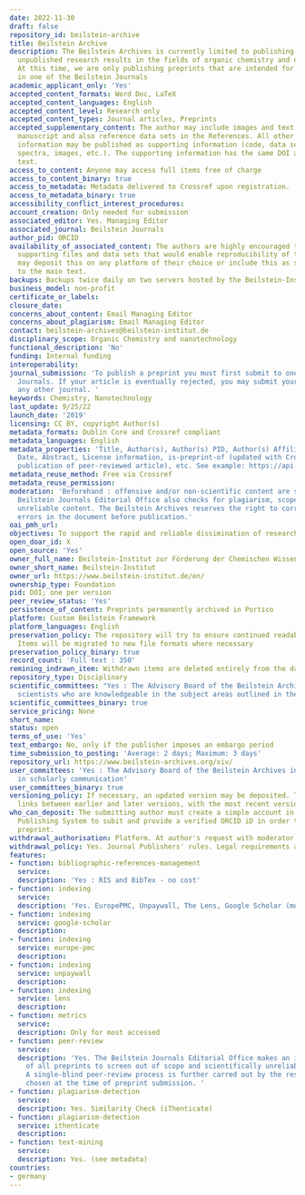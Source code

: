 ```yaml
---
date: 2022-11-30
draft: false
repository_id: beilstein-archive
title: Beilstein Archive
description: The Beilstein Archives is currently limited to publishing preprints of
  unpublished research results in the fields of organic chemistry and nanotechnology.
  At this time, we are only publishing preprints that are intended for publication
  in one of the Beilstein Journals
academic_applicant_only: 'Yes'
accepted_content_formats: Word Doc, LaTeX
accepted_content_languages: English
accepted_content_level: Research only
accepted_content_types: Journal articles, Preprints
accepted_supplementary_content: The author may include images and text in the main
  manuscript and also reference data sets in the References. All other additional
  information may be published as supporting information (code, data sets, movies,
  spectra, images, etc.). The supporting information has the same DOI as the main
  text.
access_to_content: Anyone may access full items free of charge
access_to_content_binary: true
access_to_metadata: Metadata delivered to Crossref upon registration.
access_to_metadata_binary: true
accessibility_conflict_interest_procedures:
account_creation: Only needed for submission
associated_editor: Yes. Managing Editor
associated_journal: Beilstein Journals
author_pid: ORCID
availability_of_associated_content: The authors are highly encouraged to include any
  supporting files and data sets that would enable reproducibility of the work. They
  may deposit this on any platform of their choice or include this as supporting information
  to the main text.
backups: Backups twice daily on two servers hosted by the Beilstein-Institut
business_model: non-profit
certificate_or_labels:
closure_date:
concerns_about_content: Email Managing Editor
concerns_about_plagiarism: Email Managing Editor
contact: beilstein-archives@beilstein-institut.de
disciplinary_scope: Organic Chemistry and nanotechnology
functional_description: 'No'
funding: Internal funding
interoperability:
journal_submission: 'To publish a preprint you must first submit to one of the Beilstein
  Journals. If your article is eventually rejected, you may submit your preprint to
  any other journal. '
keywords: Chemistry, Nanotechnology
last_update: 9/25/22
launch_date: '2019'
licensing: CC BY, copyright Author(s)
metadata_formats: Dublin Core and Crossref compliant
metadata_languages: English
metadata_properties: 'Title, Author(s), Author(s) PID, Author(s) Affiliation, Posted
  Date, Abstract, License information, is-preprint-of (updated with Crossref upon
  publication of peer-reviewed article), etc. See example: https://api.crossref.org/v1/works/10.3762/bxiv.2020.78.v1'
metadata_reuse_method: Free via Crossref
metadata_reuse_permission:
moderation: 'Beforehand : offensive and/or non-scientific content are screened. The
  Beilstein Journals Editorial Office also checks for plagiarism, scope and scientifically
  unreliable content. The Beilstein Archives reserves the right to correct technical
  errors in the document before publication.'
oai_pmh_url:
objectives: To support the rapid and reliable dissimination of research.
open_doar_id: X
open_source: 'Yes'
owner_full_name: Beilstein-Institut zur Förderung der Chemischen Wissenschaften
owner_short_name: Beilstein-Institut
owner_url: https://www.beilstein-institut.de/en/
ownership_type: Foundation
pid: DOI; one per version
peer_review_status: 'Yes'
persistence_of_content: Preprints permanently archived in Portico
platform: Custom Beilstein Framework
platform_languages: English
preservation_policy: The repository will try to ensure continued readability and accessibility.
  Items will be migrated to new file formats where necessary
preservation_policy_binary: true
record_count: 'Full text : 350'
remining_indrawn_item: Withdrawn items are deleted entirely from the database
repository_type: Disciplinary
scientific_committees: "Yes : The Advisory Board of the Beilstein Archives includes
  scientists who are knowledgeable in the subject areas outlined in the scope..\n\n"
scientific_committees_binary: true
service_pricing: None
short_name:
status: open
terms_of_use: 'Yes'
text_embargo: No, only if the publisher imposes an embargo period
time_submission_to_posting: 'Average: 2 days; Maximum: 3 days'
repository_url: https://www.beilstein-archives.org/xiv/
user_committees: 'Yes : The Advisory Board of the Beilstein Archives includes leaders
  in scholarly communication'
user_committees_binary: true
versioning_policy: If necessary, an updated version may be deposited. There will be
  links between earlier and later versions, with the most recent version clearly identified
who_can_deposit: The submitting author must create a simple account in the Beilstein
  Publishing System to subit and provide a verified ORCID iD in order to publish a
  preprint.
withdrawal_authorisation: Platform. At author's request with moderator approval
withdrawal_policy: Yes. Journal Publishers' rules. Legal requirements and proven violations
features:
- function: bibliographic-references-management
  service:
  description: 'Yes : RIS and BibTex - no cost'
- function: indexing
  service:
  description: 'Yes. EuropePMC, Unpaywall, The Lens, Google Scholar (mostly: https://scholar.google.com/scholar?hl=en&as_sdt=1%2C5&q=%2B%22beilstein+archives%22&btnG=)'
- function: indexing
  service: google-scholar
  description:
- function: indexing
  service: europe-pmc
  description:
- function: indexing
  service: unpaywall
  description:
- function: indexing
  service: lens
  description:
- function: metrics
  service:
  description: Only for most accessed
- function: peer-review
  service:
  description: 'Yes. The Beilstein Journals Editorial Office makes an initial screening
    of all preprints to screen out of scope and scientifically unreliable content.
    A single-blind peer-review process is further carred out by the respective journal,
    chosen at the time of preprint submission. '
- function: plagiarism-detection
  service:
  description: Yes. Similarity Check (iThenticate)
- function: plagiarism-detection
  service: ithenticate
  description:
- function: text-mining
  service:
  description: Yes. (see metadata)
countries:
- germany
---
```



